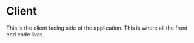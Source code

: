 # Client

This is the client facing side of the application. This is where all the front end code lives.